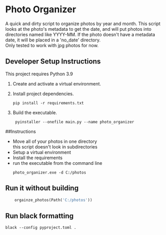 # Photo Organizer

A quick and dirty script to organize photos by year and month. 
This script looks at the photo's metadata to get the date, and 
will put photos into directories named like YYYY-MM. 
If the photo doesn't have a metadata date, it will be placed in a 'no_date' directory.  
Only tested to work with jpg photos for now.

## Developer Setup Instructions

This project requires Python 3.9  

1. Create and activate a virtual environment.

1. Install project dependencies.
    ```commandline
    pip install -r requirements.txt
    ```
1. Build the executable.
   ```commandline
    pyinstaller --onefile main.py --name photo_organizer
    ```

##Instructions
- Move all of your photos in one directory  
  this script doesn't look in subdirectories
- Setup a virtual environment
- Install the requirements
- run the executable from the command line  
  ``` commandline
  photo_organizer.exe -d C:/photos
  ```

## Run it without building
``` python
    orgainze_photos(Path('C:/photos'))  
```

## Run black formatting
```commandline
black --config pyproject.toml .
```